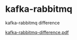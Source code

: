 # kafka-rabbitmq
kafka-rabbitmq difference

[kafka-rabbitmq-difference.pdf](https://github.com/DowlathBashaG/kafka-rabbitmq/files/15210007/kafka-rabbitmq-difference.pdf)
